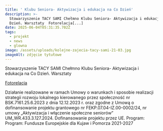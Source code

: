 ```yaml
---
title: ' Klubu Seniora- Aktywizacja i edukacja na Co Dzień'
description: >-
  Stowarzyszenie TACY SAMI Chełmno Klubu Seniora- Aktywizacja i edukacja na Co
  Dzień. Warsztaty  Fotorelacja[...]
date: 2025-06-04T05:31:35.702Z
tags:
  - projekt
  - news
  - glowna
image: /assets/uploads/kolejne-zajecia-tacy-sami-21-03.jpg
imageAlt: zdjęcie tytułowe
---
```

Stowarzyszenie TACY SAMI Chełmno Klubu Seniora- Aktywizacja i edukacja na Co Dzień. Warsztaty 

[Fotorelacja](https://www.facebook.com/permalink.php?story_fbid=pfbid02eHVi1Ca2HhbkeXju7HMdhyGSRyJ6Sdk2CzakJRkqTEDHHfkwaSVfWsfM7pFaYLqFl&id=100068678645885)

Działanie realizowane w ramach Umowy o warunkach i sposobie realizacji strategii rozwoju lokalnego kierowanego przez społeczność nr BSK.7161.25.6.2023 z dnia 12.12.2023 r. oraz zgodne z Umową o dofinansowanie projektu grantowego nr FEKP.07.04-IZ.00-0002/24, nr umowy „Aktywizacja i włączenie społeczne seniorów” UM_WR.433.3.127.2024. Dofinansowanie projektu przez UE. Program: Program: Fundusze Europejskie dla Kujaw i Pomorza 2021-2027
